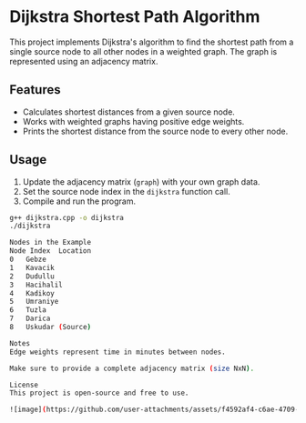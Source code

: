 # Dijkstra Shortest Path Algorithm

This project implements Dijkstra's algorithm to find the shortest path from a single source node to all other nodes in a weighted graph. The graph is represented using an adjacency matrix.

## Features

- Calculates shortest distances from a given source node.
- Works with weighted graphs having positive edge weights.
- Prints the shortest distance from the source node to every other node.

## Usage

1. Update the adjacency matrix (`graph`) with your own graph data.
2. Set the source node index in the `dijkstra` function call.
3. Compile and run the program.
```bash
g++ dijkstra.cpp -o dijkstra
./dijkstra

Nodes in the Example
Node Index	Location
0	Gebze
1	Kavacik
2	Dudullu
3	Hacihalil
4	Kadikoy
5	Umraniye
6	Tuzla
7	Darica
8	Uskudar (Source)

Notes
Edge weights represent time in minutes between nodes.

Make sure to provide a complete adjacency matrix (size NxN).

License
This project is open-source and free to use.

![image](https://github.com/user-attachments/assets/f4592af4-c6ae-4709-8b1e-61dda7a88705)
